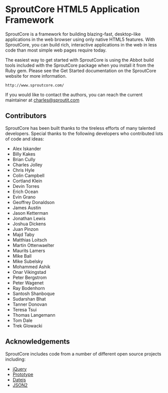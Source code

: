 SproutCore HTML5 Application Framework
======================================
 
SproutCore is a framework for building blazing-fast, desktop-like applications
in the web browser using only native HTML5 features. With SproutCore, you can
build rich, interactive applications in the web in less code than most simple
web pages require today.

The easiest way to get started with SproutCore is using the Abbot build tools
included with the SproutCore package when you install it from the Ruby gem.
Please see the Get Started documentation on the SproutCore website for more
information.

    http://www.sproutcore.com/

If you would like to contact the authors, you can reach the current maintainer
at <charles@sproutit.com>

## Contributors

SproutCore has been built thanks to the tireless efforts of many talented
developers. Special thanks to the following developers who contributed lots of
code and ideas:

- Alex Iskander
- Billy Kakes
- Brian Cully
- Charles Jolley
- Chris Hyle
- Colin Campbell
- Cortland Klein
- Devin Torres
- Erich Ocean
- Evin Grano
- Geoffrey Donaldson
- James Austin
- Jason Ketterman
- Jonathan Lewis
- Joshua Dickens
- Juan Pinzon
- Majd Taby
- Matthias Loitsch
- Martin Ottenwaelter 
- Maurits Lamers
- Mike Ball
- Mike Subelsky
- Mohammed Ashik
- Onar Vikingstad
- Peter Bergstrom
- Peter Wagenet
- Ray Bodenhorn 
- Santosh Shanboque
- Sudarshan Bhat
- Tanner Donovan
- Teresa Tsui
- Thomas Langemann
- Tom Dale
- Trek Glowacki

## Acknowledgements

SproutCore includes code from a number of different open source projects
including:

* [jQuery](http://www.jquery.com/)
* [Prototype](http://www.prototypejs.org/)
* [Datejs](http://www.datejs.com/)
* [JSON2](http://www.json.org/)
